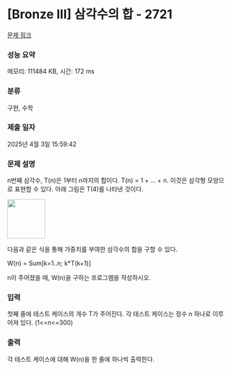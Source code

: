 # [Bronze III] 삼각수의 합 - 2721 

[문제 링크](https://www.acmicpc.net/problem/2721) 

### 성능 요약

메모리: 111484 KB, 시간: 172 ms

### 분류

구현, 수학

### 제출 일자

2025년 4월 3일 15:59:42

### 문제 설명

<p>n번째 삼각수, T(n)은 1부터 n까지의 합이다. T(n) = 1 + ... + n. 이것은 삼각형 모양으로 표현할 수 있다. 아래 그림은 T(4)를 나타낸 것이다.</p>

<p><img alt="" src="https://www.acmicpc.net/upload/images/tsum.png" style="height:90px; width:87px"></p>

<p>다음과 같은 식을 통해 가중치를 부여한 삼각수의 합을 구할 수 있다.</p>

<p>W(n) = Sum[k=1..n; k*T(k+1)]</p>

<p>n이 주어졌을 때, W(n)을 구하는 프로그램을 작성하시오.</p>

### 입력 

 <p>첫째 줄에 테스트 케이스의 개수 T가 주어진다. 각 테스트 케이스는 정수 n 하나로 이루어져 있다. (1<=n<=300)</p>

### 출력 

 <p>각 테스트 케이스에 대해 W(n)을 한 줄에 하나씩 출력한다.</p>

